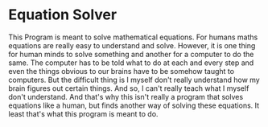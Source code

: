 # Equation Solver

This Program is meant to solve mathematical equations. For humans maths equations are really easy to understand and solve. However, it is one thing for human minds to solve something and another for a computer to do the same. The computer has to be told what to do at each and every step and even the things obvious to our brains have to be somehow taught to computers. But the difficult thing is I myself don't really understand how my brain figures out certain things. And so, I can't really teach what I myself don't understand. And that's why this isn't really a program that solves equations like a human, but finds another way of solving these equations. It least that's what this program is meant to do.
